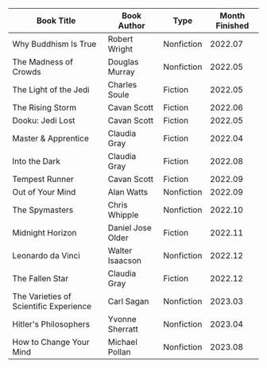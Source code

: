 | Book Title | Book Author | Type | Month Finished |
| ------------- | -------------- | --- | ------ |
| Why Buddhism Is True | Robert Wright | Nonfiction | 2022.07
| The Madness of Crowds | Douglas Murray | Nonfiction | 2022.05
| The Light of the Jedi | Charles Soule | Fiction | 2022.05
| The Rising Storm | Cavan Scott | Fiction | 2022.06
| Dooku: Jedi Lost | Cavan Scott | Fiction | 2022.05
| Master & Apprentice | Claudia Gray | Fiction | 2022.04
| Into the Dark | Claudia Gray | Fiction | 2022.08
| Tempest Runner | Cavan Scott | Fiction | 2022.09
| Out of Your Mind | Alan Watts | Nonfiction | 2022.09
| The Spymasters | Chris Whipple | Nonfiction | 2022.10
| Midnight Horizon | Daniel Jose Older | Fiction | 2022.11
| Leonardo da Vinci | Walter Isaacson | Nonfiction | 2022.12
| The Fallen Star | Claudia Gray | Fiction | 2022.12
| The Varieties of Scientific Experience | Carl Sagan | Nonfiction | 2023.03
| Hitler's Philosophers | Yvonne Sherratt | Nonfiction | 2023.04
| How to Change Your Mind | Michael Pollan | Nonfiction | 2023.08

